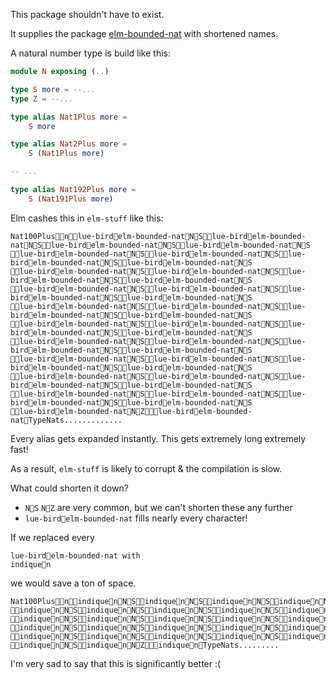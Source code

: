 This package shouldn't have to exist.

It supplies the package [elm-bounded-nat](https://package.elm-lang.org/packages/lue-bird/elm-bounded-nat/latest/) with shortened names.

A natural number type is build like this:

```elm
module N exposing (..)

type S more = --...
type Z = --...

type alias Nat1Plus more =
    S more

type alias Nat2Plus more =
    S (Nat1Plus more)

-- ...

type alias Nat192Plus more =
    S (Nat191Plus more)
```

Elm cashes this in `elm-stuff` like this:

```noformatingples
Nat100Plus       nlue-birdelm-bounded-natNSlue-birdelm-bounded-natNSlue-birdelm-bounded-natNSlue-birdelm-bounded-natNS
lue-birdelm-bounded-natNSlue-birdelm-bounded-natNSlue-birdelm-bounded-natNSlue-birdelm-bounded-natNS
lue-birdelm-bounded-natNSlue-birdelm-bounded-natNSlue-birdelm-bounded-natNSlue-birdelm-bounded-natNS
lue-birdelm-bounded-natNSlue-birdelm-bounded-natNSlue-birdelm-bounded-natNSlue-birdelm-bounded-natNS
lue-birdelm-bounded-natNSlue-birdelm-bounded-natNSlue-birdelm-bounded-natNSlue-birdelm-bounded-natNS
lue-birdelm-bounded-natNSlue-birdelm-bounded-natNSlue-birdelm-bounded-natNSlue-birdelm-bounded-natNS
lue-birdelm-bounded-natNSlue-birdelm-bounded-natNSlue-birdelm-bounded-natNSlue-birdelm-bounded-natNS
lue-birdelm-bounded-natNSlue-birdelm-bounded-natNSlue-birdelm-bounded-natNSlue-birdelm-bounded-natNS
lue-birdelm-bounded-natNSlue-birdelm-bounded-natNSlue-birdelm-bounded-natNSlue-birdelm-bounded-natNS
lue-birdelm-bounded-natNSlue-birdelm-bounded-natNSlue-birdelm-bounded-natNSlue-birdelm-bounded-natNS
lue-birdelm-bounded-natNZlue-birdelm-bounded-natTypeNats.............
```

Every alias gets expanded instantly. This gets extremely long extremely fast!

As a result, `elm-stuff` is likely to corrupt & the compilation is slow.

What could shorten it down?
- `NS` `NZ` are very common, but we can't shorten these any further
- `lue-birdelm-bounded-nat` fills nearly every character!

If we replaced every

    lue-birdelm-bounded-nat with
    indiquen

we would save a ton of space.

```noformatingples
Nat100Plus       nindiquenNSindiquenNSindiquenNSindiquenNSindiquenNSindiquenNSindiquenNS
indiquenNSindiquenNSindiquenNSindiquenNSindiquenNSindiquenNSindiquenNSindiquenNS
indiquenNSindiquenNSindiquenNSindiquenNSindiquenNSindiquenNSindiquenNSindiquenNS
indiquenNSindiquenNSindiquenNSindiquenNSindiquenNSindiquenNSindiquenNSindiquenNS
indiquenNSindiquenNSindiquenNSindiquenNSindiquenNSindiquenNSindiquenNSindiquenNS
indiquenNSindiquenNZindiquenTypeNats.........
```

I'm very sad to say that this is significantly better :(
